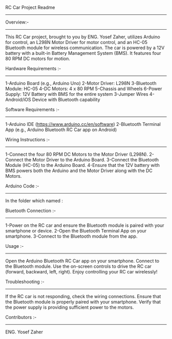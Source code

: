 
RC Car Project Readme
_________________________________________________________________________________________________________________________________________________________________

Overview:-
__________________
This RC Car project, brought to you by ENG. Yosef Zaher, utilizes Arduino for control, an L298N Motor Driver for motor control, and an HC-05 Bluetooth module for wireless communication. The car is powered by a 12V battery with a built-in Battery Management System (BMS). It features four 80 RPM DC motors for motion.

Hardware Requirements :-
_____________________________________
  1-Arduino Board (e.g., Arduino Uno)
  2-Motor Driver: L298N
  3-Bluetooth Module: HC-05
  4-DC Motors: 4 x 80 RPM
  5-Chassis and Wheels
  6-Power Supply:
  12V Battery with BMS for the entire system
  3-Jumper Wires
  4-Android/iOS Device with Bluetooth capability


Software Requirements :-
___________________________________________________
  1-Arduino IDE (https://www.arduino.cc/en/software)
  2-Bluetooth Terminal App (e.g., Arduino Bluetooth RC Car app on Android)

Wiring Instructions :-
_________________________________________________
  1-Connect the four 80 RPM DC Motors to the Motor Driver (L298N).
  2-Connect the Motor Driver to the Arduino Board.
  3-Connect the Bluetooth Module (HC-05) to the Arduino Board.
  4-Ensure that the 12V battery with BMS powers both the Arduino and the Motor Driver along with the DC Motors.


Arduino Code :-
_______________________
  In the folder which named :

Bluetooth Connection :-
_______________________________
  1-Power on the RC car and ensure the Bluetooth module is paired with your smartphone or device.
  2-Open the Bluetooth Terminal App on your smartphone.
  3-Connect to the Bluetooth module from the app.

Usage :-
__________________________________
  Open the Arduino Bluetooth RC Car app on your smartphone.
  Connect to the Bluetooth module.
  Use the on-screen controls to drive the RC car (forward, backward, left, right).
  Enjoy controlling your RC car wirelessly!

Troubleshooting :-
_____________________________
  If the RC car is not responding, check the wiring connections.
  Ensure that the Bluetooth module is properly paired with your smartphone.
  Verify that the power supply is providing sufficient power to the motors.

Contributors :-
________________________
ENG. Yosef Zaher
